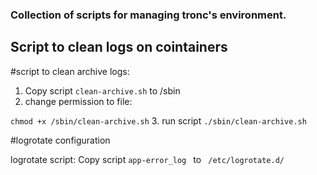 ### Collection of scripts for managing tronc's environment.


## Script to clean logs on cointainers

#script to clean archive logs:

1. Copy script `clean-archive.sh`  to /sbin
2. change permission to file: 

```chmod +x /sbin/clean-archive.sh```
3. run script 
```./sbin/clean-archive.sh```

#logrotate configuration

logrotate script:
Copy script `app-error_log ` to ` /etc/logrotate.d/`
